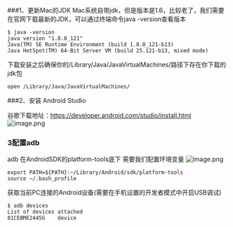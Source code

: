 ###1、更新Mac的JDK
Mac系统自带jdk，但是版本是1.6，比较老了，我们需要在官网下载最新的JDK，可以通过终端命令java -version查看版本
```
$ java -version
java version "1.8.0_121"
Java(TM) SE Runtime Environment (build 1.8.0_121-b13)
Java HotSpot(TM) 64-Bit Server VM (build 25.121-b13, mixed mode)
```
下载安装之后确保你的/Library/Java/JavaVirtualMachines/路径下存在你下载的jdk包
```
open /Library/Java/JavaVirtualMachines/
```
###2、安装 Android Studio

谷歌下载地址：https://developer.android.com/studio/install.html
![image.png](http://upload-images.jianshu.io/upload_images/143845-f73fd9b9183574c6.png?imageMogr2/auto-orient/strip%7CimageView2/2/w/1240)
### 3配置adb
adb 在AndroidSDK的platform-tools底下 需要我们配置环境变量
![image.png](http://upload-images.jianshu.io/upload_images/143845-df8e2b9c69e7d07b.png?imageMogr2/auto-orient/strip%7CimageView2/2/w/1240)
```
export PATH=${PATH}:~/Library/Android/sdk/platform-tools
source ~/.bash_profile
```
获取当前PC连接的Android设备(需要在手机设置的开发者模式中开启USB调试)
```
$ adb devices
List of devices attached
81CEBME2445G	device

```
